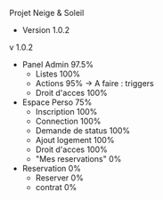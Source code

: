 Projet Neige & Soleil
  - Version 1.0.2
  
 v 1.0.2
 - Panel Admin 97.5%
    - Listes 100%
    - Actions 95% -> A faire : triggers
    - Droit d'acces 100%
 - Espace Perso 75%
    - Inscription 100%
    - Connection 100%
    - Demande de status 100%
    - Ajout logement 100%
    - Droit d'acces 100%
    - "Mes reservations" 0%
 - Reservation 0%
   - Reserver 0%
    - contrat 0%
  
